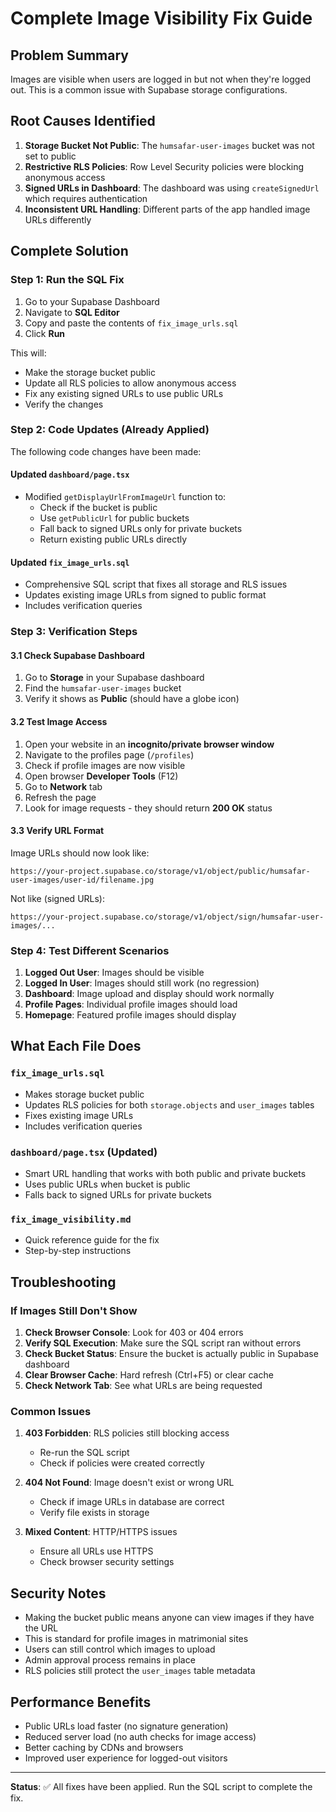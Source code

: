 # Complete Image Visibility Fix Guide

## Problem Summary
Images are visible when users are logged in but not when they're logged out. This is a common issue with Supabase storage configurations.

## Root Causes Identified

1. **Storage Bucket Not Public**: The `humsafar-user-images` bucket was not set to public
2. **Restrictive RLS Policies**: Row Level Security policies were blocking anonymous access
3. **Signed URLs in Dashboard**: The dashboard was using `createSignedUrl` which requires authentication
4. **Inconsistent URL Handling**: Different parts of the app handled image URLs differently

## Complete Solution

### Step 1: Run the SQL Fix

1. Go to your Supabase Dashboard
2. Navigate to **SQL Editor**
3. Copy and paste the contents of `fix_image_urls.sql`
4. Click **Run**

This will:
- Make the storage bucket public
- Update all RLS policies to allow anonymous access
- Fix any existing signed URLs to use public URLs
- Verify the changes

### Step 2: Code Updates (Already Applied)

The following code changes have been made:

#### Updated `dashboard/page.tsx`
- Modified `getDisplayUrlFromImageUrl` function to:
  - Check if the bucket is public
  - Use `getPublicUrl` for public buckets
  - Fall back to signed URLs only for private buckets
  - Return existing public URLs directly

#### Updated `fix_image_urls.sql`
- Comprehensive SQL script that fixes all storage and RLS issues
- Updates existing image URLs from signed to public format
- Includes verification queries

### Step 3: Verification Steps

#### 3.1 Check Supabase Dashboard
1. Go to **Storage** in your Supabase dashboard
2. Find the `humsafar-user-images` bucket
3. Verify it shows as **Public** (should have a globe icon)

#### 3.2 Test Image Access
1. Open your website in an **incognito/private browser window**
2. Navigate to the profiles page (`/profiles`)
3. Check if profile images are now visible
4. Open browser **Developer Tools** (F12)
5. Go to **Network** tab
6. Refresh the page
7. Look for image requests - they should return **200 OK** status

#### 3.3 Verify URL Format
Image URLs should now look like:
```
https://your-project.supabase.co/storage/v1/object/public/humsafar-user-images/user-id/filename.jpg
```

Not like (signed URLs):
```
https://your-project.supabase.co/storage/v1/object/sign/humsafar-user-images/...
```

### Step 4: Test Different Scenarios

1. **Logged Out User**: Images should be visible
2. **Logged In User**: Images should still work (no regression)
3. **Dashboard**: Image upload and display should work normally
4. **Profile Pages**: Individual profile images should load
5. **Homepage**: Featured profile images should display

## What Each File Does

### `fix_image_urls.sql`
- Makes storage bucket public
- Updates RLS policies for both `storage.objects` and `user_images` tables
- Fixes existing image URLs
- Includes verification queries

### `dashboard/page.tsx` (Updated)
- Smart URL handling that works with both public and private buckets
- Uses public URLs when bucket is public
- Falls back to signed URLs for private buckets

### `fix_image_visibility.md`
- Quick reference guide for the fix
- Step-by-step instructions

## Troubleshooting

### If Images Still Don't Show

1. **Check Browser Console**: Look for 403 or 404 errors
2. **Verify SQL Execution**: Make sure the SQL script ran without errors
3. **Check Bucket Status**: Ensure the bucket is actually public in Supabase dashboard
4. **Clear Browser Cache**: Hard refresh (Ctrl+F5) or clear cache
5. **Check Network Tab**: See what URLs are being requested

### Common Issues

1. **403 Forbidden**: RLS policies still blocking access
   - Re-run the SQL script
   - Check if policies were created correctly

2. **404 Not Found**: Image doesn't exist or wrong URL
   - Check if image URLs in database are correct
   - Verify file exists in storage

3. **Mixed Content**: HTTP/HTTPS issues
   - Ensure all URLs use HTTPS
   - Check browser security settings

## Security Notes

- Making the bucket public means anyone can view images if they have the URL
- This is standard for profile images in matrimonial sites
- Users can still control which images to upload
- Admin approval process remains in place
- RLS policies still protect the `user_images` table metadata

## Performance Benefits

- Public URLs load faster (no signature generation)
- Reduced server load (no auth checks for image access)
- Better caching by CDNs and browsers
- Improved user experience for logged-out visitors

---

**Status**: ✅ All fixes have been applied. Run the SQL script to complete the fix.